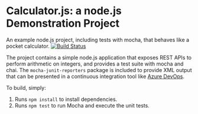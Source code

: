Calculator.js: a node.js Demonstration Project
==============================================
An example node.js project, including tests with mocha, that behaves like
a pocket calculator.
[![Build Status](https://dev.azure.com/nskhan070780/Agile%20Planning%20and%20Portfolio%20Management%20with%20Azure%20Boards/_apis/build/status/PartsUnlimitedE2E?branchName=master)](https://dev.azure.com/nskhan070780/Agile%20Planning%20and%20Portfolio%20Management%20with%20Azure%20Boards/_build/latest?definitionId=1&branchName=master)

The project contains a simple node.js application that exposes REST APIs
to perform arithmetic on integers, and provides a test suite with mocha
and chai.  The `mocha-junit-reporters` package is included to provide XML
output that can be presented in a continuous integration tool like
[Azure DevOps](https://azure.com/devops).

To build, simply:

1. Runs `npm install` to install dependencies.
2. Runs `npm test` to run Mocha and execute the unit tests.

